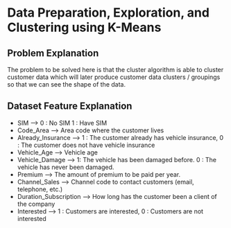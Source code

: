 # **Data Preparation, Exploration, and Clustering using K-Means**

## **Problem Explanation**
The problem to be solved here is that the cluster algorithm is able to cluster customer data which will later produce customer data clusters / groupings so that we can see the shape of the data.

## **Dataset Feature Explanation**
- SIM --> 0 : No SIM 1 : Have SIM
- Code_Area --> Area code where the customer lives
- Already_Insurance --> 1 : The customer already has vehicle insurance, 0 : The customer does not have vehicle insurance
- Vehicle_Age --> Vehicle age
- Vehicle_Damage --> 1: The vehicle has been damaged before. 0 : The vehicle has never been damaged.
- Premium --> The amount of premium to be paid per year.
- Channel_Sales --> Channel code to contact customers (email, telephone, etc.)
- Duration_Subscription --> How long has the customer been a client of the company
- Interested --> 1 : Customers are interested, 0 : Customers are not interested
